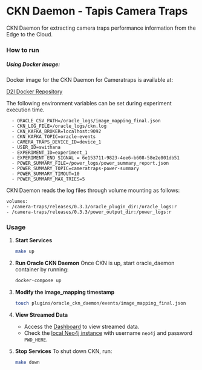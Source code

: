 # CKN Daemon - Tapis Camera Traps
CKN Daemon for extracting camera traps performance information from the Edge to the Cloud. 

### How to run

##### Using Docker image:
Docker image for the CKN Daemon for Cameratraps is available at:

[D2I Docker Repository](https://hub.docker.com/repository/docker/iud2i/ckn-daemon-cameratraps/general)

The following environment variables can be set during experiment execution time.

      - ORACLE_CSV_PATH=/oracle_logs/image_mapping_final.json
      - CKN_LOG_FILE=/oracle_logs/ckn.log
      - CKN_KAFKA_BROKER=localhost:9092
      - CKN_KAFKA_TOPIC=oracle-events
      - CAMERA_TRAPS_DEVICE_ID=device_1
      - USER_ID=swithana
      - EXPERIMENT_ID=experiment_1
      - EXPERIMENT_END_SIGNAL = 6e153711-9823-4ee6-b608-58e2e801db51
      - POWER_SUMMARY_FILE=/power_logs/power_summary_report.json
      - POWER_SUMMARY_TOPIC=cameratraps-power-summary
      - POWER_SUMMARY_TIMOUT=10
      - POWER_SUMMARY_MAX_TRIES=5

CKN Daemon reads the log files through volume mounting as follows:
```
volumes:
- /camera-traps/releases/0.3.3/oracle_plugin_dir:/oracle_logs:r
- /camera-traps/releases/0.3.3/power_output_dir:/power_logs:r
```

### Usage

1. **Start Services**
   ```bash
   make up
   ```

2. **Run Oracle CKN Daemon**
   Once CKN is up, start oracle_daemon container by running:
   ```bash
   docker-compose up
   ```

3. **Modify the image_mapping timestamp**
   ```bash
   touch plugins/oracle_ckn_daemon/events/image_mapping_final.json
   ```

3. **View Streamed Data**
   - Access the [Dashboard](http://localhost:8502/Camera_Traps) to view streamed data.
   - Check the [local Neo4j instance](http://localhost:7474/browser/) with username `neo4j` and password `PWD_HERE`.

4. **Stop Services**
    To shut down CKN, run:
    ```bash
    make down
    ```